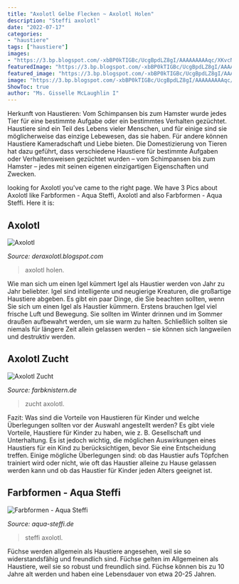 ```yaml
---
title: "Axolotl Gelbe Flecken ~ Axolotl Holen"
description: "Steffi axolotl"
date: "2022-07-17"
categories:
- "haustiere"
tags: ["haustiere"]
images:
- "https://3.bp.blogspot.com/-xbBP0kTIGBc/UcgBpdLZ8gI/AAAAAAAAAqc/XKvcNAuMepE/s1600/_IGP9582.JPG"
featuredImage: "https://3.bp.blogspot.com/-xbBP0kTIGBc/UcgBpdLZ8gI/AAAAAAAAAqc/XKvcNAuMepE/s1600/_IGP9582.JPG"
featured_image: "https://3.bp.blogspot.com/-xbBP0kTIGBc/UcgBpdLZ8gI/AAAAAAAAAqc/XKvcNAuMepE/s1600/_IGP9582.JPG"
image: "https://3.bp.blogspot.com/-xbBP0kTIGBc/UcgBpdLZ8gI/AAAAAAAAAqc/XKvcNAuMepE/s1600/_IGP9582.JPG"
ShowToc: true
author: "Ms. Gisselle McLaughlin I"
---
```



Herkunft von Haustieren: Vom Schimpansen bis zum Hamster wurde jedes Tier für eine bestimmte Aufgabe oder ein bestimmtes Verhalten gezüchtet.
Haustiere sind ein Teil des Lebens vieler Menschen, und für einige sind sie möglicherweise das einzige Lebewesen, das sie haben. Für andere können Haustiere Kameradschaft und Liebe bieten. Die Domestizierung von Tieren hat dazu geführt, dass verschiedene Haustiere für bestimmte Aufgaben oder Verhaltensweisen gezüchtet wurden – vom Schimpansen bis zum Hamster – jedes mit seinen eigenen einzigartigen Eigenschaften und Zwecken.

	

		
looking for Axolotl you've came to the right page. We have 3 Pics about Axolotl like Farbformen - Aqua Steffi, Axolotl and also Farbformen - Aqua Steffi. Here it is:
		
    
## Axolotl

<img loading=lazy src="https://3.bp.blogspot.com/-xbBP0kTIGBc/UcgBpdLZ8gI/AAAAAAAAAqc/XKvcNAuMepE/s1600/_IGP9582.JPG" onerror="this.onerror=null;this.src='https://tse3.mm.bing.net/th?id=OIP.2UrF3XTOT1wzcLMe30KJPAHaKO&amp;pid=15.1';" alt="Axolotl">

_Source: deraxolotl.blogspot.com_

>axolotl holen. 

	

Wie man sich um einen Igel kümmert
Igel als Haustier werden von Jahr zu Jahr beliebter. Igel sind intelligente und neugierige Kreaturen, die großartige Haustiere abgeben. Es gibt ein paar Dinge, die Sie beachten sollten, wenn Sie sich um einen Igel als Haustier kümmern. Erstens brauchen Igel viel frische Luft und Bewegung. Sie sollten im Winter drinnen und im Sommer draußen aufbewahrt werden, um sie warm zu halten. Schließlich sollten sie niemals für längere Zeit allein gelassen werden – sie können sich langweilen und destruktiv werden.

    
## Axolotl Zucht

<img loading=lazy src="http://file2.npage.de/012861/37/bilder/img_20160206_151354.jpg" onerror="this.onerror=null;this.src='https://tse1.mm.bing.net/th?id=OIP.1ml7Nq1nVwgf44qQ6q3aigHaGT&amp;pid=15.1';" alt="Axolotl Zucht">

_Source: farbknistern.de_

>zucht axolotl. 

	

Fazit: Was sind die Vorteile von Haustieren für Kinder und welche Überlegungen sollten vor der Auswahl angestellt werden?
Es gibt viele Vorteile, Haustiere für Kinder zu haben, wie z. B. Gesellschaft und Unterhaltung. Es ist jedoch wichtig, die möglichen Auswirkungen eines Haustiers für ein Kind zu berücksichtigen, bevor Sie eine Entscheidung treffen. Einige mögliche Überlegungen sind: ob das Haustier aufs Töpfchen trainiert wird oder nicht, wie oft das Haustier alleine zu Hause gelassen werden kann und ob das Haustier für Kinder jeden Alters geeignet ist.

    
## Farbformen - Aqua Steffi

<img loading=lazy src="http://www.aqua-steffi.de/files/Uploads/Axolotl/Farben/mela-gold-adult.jpg" onerror="this.onerror=null;this.src='https://tse3.mm.bing.net/th?id=OIP.lleJ2xAOjaadxnwlNyeoJwHaFj&amp;pid=15.1';" alt="Farbformen - Aqua Steffi">

_Source: aqua-steffi.de_

>steffi axolotl. 

	

Füchse werden allgemein als Haustiere angesehen, weil sie so widerstandsfähig und freundlich sind.
Füchse gelten im Allgemeinen als Haustiere, weil sie so robust und freundlich sind. Füchse können bis zu 10 Jahre alt werden und haben eine Lebensdauer von etwa 20-25 Jahren.

